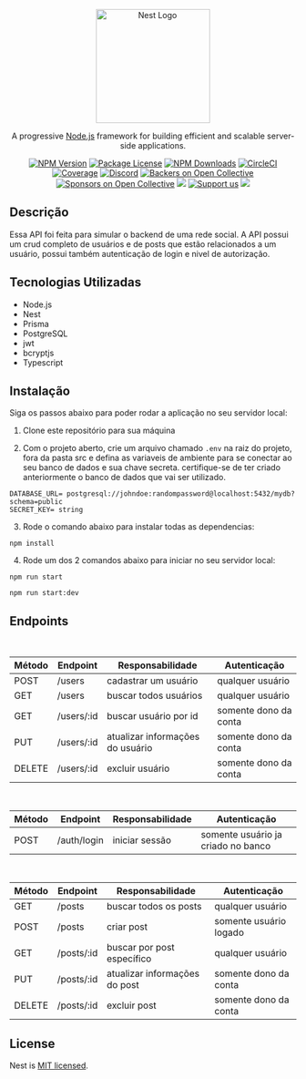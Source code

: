 <p align="center">
  <a href="http://nestjs.com/" target="blank"><img src="https://nestjs.com/img/logo-small.svg" width="200" alt="Nest Logo" /></a>
</p>

[circleci-image]: https://img.shields.io/circleci/build/github/nestjs/nest/master?token=abc123def456
[circleci-url]: https://circleci.com/gh/nestjs/nest

  <p align="center">A progressive <a href="http://nodejs.org" target="_blank">Node.js</a> framework for building efficient and scalable server-side applications.</p>
    <p align="center">
<a href="https://www.npmjs.com/~nestjscore" target="_blank"><img src="https://img.shields.io/npm/v/@nestjs/core.svg" alt="NPM Version" /></a>
<a href="https://www.npmjs.com/~nestjscore" target="_blank"><img src="https://img.shields.io/npm/l/@nestjs/core.svg" alt="Package License" /></a>
<a href="https://www.npmjs.com/~nestjscore" target="_blank"><img src="https://img.shields.io/npm/dm/@nestjs/common.svg" alt="NPM Downloads" /></a>
<a href="https://circleci.com/gh/nestjs/nest" target="_blank"><img src="https://img.shields.io/circleci/build/github/nestjs/nest/master" alt="CircleCI" /></a>
<a href="https://coveralls.io/github/nestjs/nest?branch=master" target="_blank"><img src="https://coveralls.io/repos/github/nestjs/nest/badge.svg?branch=master#9" alt="Coverage" /></a>
<a href="https://discord.gg/G7Qnnhy" target="_blank"><img src="https://img.shields.io/badge/discord-online-brightgreen.svg" alt="Discord"/></a>
<a href="https://opencollective.com/nest#backer" target="_blank"><img src="https://opencollective.com/nest/backers/badge.svg" alt="Backers on Open Collective" /></a>
<a href="https://opencollective.com/nest#sponsor" target="_blank"><img src="https://opencollective.com/nest/sponsors/badge.svg" alt="Sponsors on Open Collective" /></a>
  <a href="https://paypal.me/kamilmysliwiec" target="_blank"><img src="https://img.shields.io/badge/Donate-PayPal-ff3f59.svg"/></a>
    <a href="https://opencollective.com/nest#sponsor"  target="_blank"><img src="https://img.shields.io/badge/Support%20us-Open%20Collective-41B883.svg" alt="Support us"></a>
  <a href="https://twitter.com/nestframework" target="_blank"><img src="https://img.shields.io/twitter/follow/nestframework.svg?style=social&label=Follow"></a>
</p>
  <!--[![Backers on Open Collective](https://opencollective.com/nest/backers/badge.svg)](https://opencollective.com/nest#backer)
  [![Sponsors on Open Collective](https://opencollective.com/nest/sponsors/badge.svg)](https://opencollective.com/nest#sponsor)-->

## Descrição

Essa API foi feita para simular o backend de uma rede social. A API possui um crud completo de usuários e de posts que estão relacionados a um usuário,
possui também autenticação de login e nivel de autorização.

## Tecnologias Utilizadas

- Node.js
- Nest
- Prisma
- PostgreSQL
- jwt
- bcryptjs
- Typescript


## Instalação

Siga os passos abaixo para poder rodar a aplicação no seu servidor local:

1. Clone este repositório para sua máquina

2. Com o projeto aberto, crie um arquivo chamado `.env` na raiz do projeto, fora da pasta src e 
defina as variaveis de ambiente para se conectar ao seu banco de dados e sua chave secreta. 
certifique-se de ter criado anteriormente o banco de dados que vai ser utilizado.

```
DATABASE_URL= postgresql://johndoe:randompassword@localhost:5432/mydb?schema=public
SECRET_KEY= string
```

3. Rode o comando abaixo para instalar todas as dependencias:

```
npm install
```

4. Rode um dos 2 comandos abaixo para iniciar no seu servidor local:


```
npm run start
```


```
npm run start:dev
```

## Endpoints
<br/>

| Método | Endpoint       | Responsabilidade                       | Autenticação                           |
| ------ | ---------------| ---------------------------------------| -------------------------------------- |
| POST   |  /users        | cadastrar um usuário                   | qualquer usuário
| GET    |  /users        | buscar todos usuários                  | qualquer usuário
| GET    |  /users/:id    | buscar usuário por id                  | somente dono da conta 
| PUT    |  /users/:id    | atualizar informações do usuário       | somente dono da conta
| DELETE |  /users/:id    | excluir usuário                        | somente dono da conta

<br/>

| Método | Endpoint       | Responsabilidade                       | Autenticação                           |
| ------ | ---------------| ---------------------------------------| -------------------------------------- |
| POST   | /auth/login    | iniciar sessão                         | somente usuário ja criado no banco 

<br/>

| Método | Endpoint       | Responsabilidade                       | Autenticação                           |
| ------ | ---------------| ---------------------------------------| -------------------------------------- |
| GET    | /posts         | buscar todos os posts                  | qualquer usuário 
| POST   | /posts         | criar post                             | somente usuário logado
| GET    | /posts/:id     | buscar por post específico             | qualquer usuário 
| PUT    | /posts/:id     | atualizar informações do post          | somente dono da conta
| DELETE | /posts/:id     | excluir post                           | somente dono da conta


## License

Nest is [MIT licensed](LICENSE).
